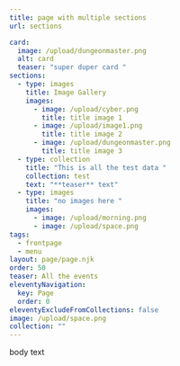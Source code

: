 ```yaml
---
title: page with multiple sections
url: sections

card:
  image: /upload/dungeonmaster.png
  alt: card
  teaser: "super duper card "
sections:
  - type: images
    title: Image Gallery
    images:
      - image: /upload/cyber.png
        title: title image 1
      - image: /upload/image1.png
        title: title image 2
      - image: /upload/dungeonmaster.png
        title: title image 3
  - type: collection
    title: "This is all the test data "
    collection: test
    text: "**teaser** text"
  - type: images
    title: "no images here "
    images:
      - image: /upload/morning.png
      - image: /upload/space.png
tags:
  - frontpage
  - menu
layout: page/page.njk
order: 50
teaser: All the events
eleventyNavigation:
  key: Page
  order: 0
eleventyExcludeFromCollections: false
image: /upload/space.png
collection: ""
---
```


body text
